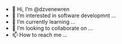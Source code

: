 - 👋 Hi, I’m @dzvenewren
- 👀 I’m interested in software developmnt ...
- 🌱 I’m currently learning ...
- 💞️ I’m looking to collaborate on ...
- 📫 How to reach me ...

<!---
dzvenewren/dzvenewren is a ✨ special ✨ repository because its `README.md` (this file) appears on your GitHub profile.
You can click the Preview link to take a look at your changes.
--->
